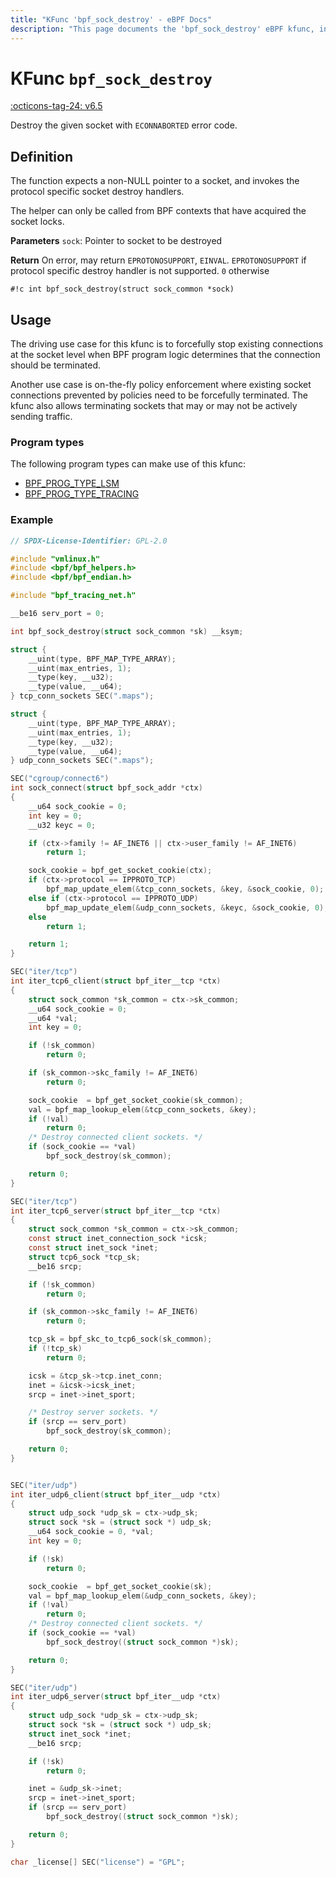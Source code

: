 ```yaml
---
title: "KFunc 'bpf_sock_destroy' - eBPF Docs"
description: "This page documents the 'bpf_sock_destroy' eBPF kfunc, including its defintion, usage, program types that can use it, and examples."
---
```

# KFunc `bpf_sock_destroy`

<!-- [FEATURE_TAG](bpf_sock_destroy) -->
[:octicons-tag-24: v6.5](https://github.com/torvalds/linux/commit/4ddbcb886268af8d12a23e6640b39d1d9c652b1b)
<!-- [/FEATURE_TAG] -->

Destroy the given socket with `ECONNABORTED` error code.

## Definition

The function expects a non-NULL pointer to a socket, and invokes the protocol specific socket destroy handlers.

The helper can only be called from BPF contexts that have acquired the socket locks.

**Parameters**
`sock`: Pointer to socket to be destroyed

**Return**
On error, may return `EPROTONOSUPPORT`, `EINVAL`. `EPROTONOSUPPORT` if protocol specific destroy handler is not supported. `0` otherwise

<!-- [KFUNC_DEF] -->
`#!c int bpf_sock_destroy(struct sock_common *sock)`
<!-- [/KFUNC_DEF] -->

## Usage

The driving use case for this kfunc is to forcefully stop existing connections at the socket level when BPF program logic determines that the connection should be terminated.

Another use case is on-the-fly policy enforcement where existing socket connections prevented by policies need to be forcefully terminated.  The kfunc also allows terminating sockets that may or may not be actively sending traffic.

### Program types

The following program types can make use of this kfunc:

<!-- [KFUNC_PROG_REF] -->
- [BPF_PROG_TYPE_LSM](../program-type/BPF_PROG_TYPE_LSM.md)
- [BPF_PROG_TYPE_TRACING](../program-type/BPF_PROG_TYPE_TRACING.md)
<!-- [/KFUNC_PROG_REF] -->

### Example

```c
// SPDX-License-Identifier: GPL-2.0

#include "vmlinux.h"
#include <bpf/bpf_helpers.h>
#include <bpf/bpf_endian.h>

#include "bpf_tracing_net.h"

__be16 serv_port = 0;

int bpf_sock_destroy(struct sock_common *sk) __ksym;

struct {
	__uint(type, BPF_MAP_TYPE_ARRAY);
	__uint(max_entries, 1);
	__type(key, __u32);
	__type(value, __u64);
} tcp_conn_sockets SEC(".maps");

struct {
	__uint(type, BPF_MAP_TYPE_ARRAY);
	__uint(max_entries, 1);
	__type(key, __u32);
	__type(value, __u64);
} udp_conn_sockets SEC(".maps");

SEC("cgroup/connect6")
int sock_connect(struct bpf_sock_addr *ctx)
{
	__u64 sock_cookie = 0;
	int key = 0;
	__u32 keyc = 0;

	if (ctx->family != AF_INET6 || ctx->user_family != AF_INET6)
		return 1;

	sock_cookie = bpf_get_socket_cookie(ctx);
	if (ctx->protocol == IPPROTO_TCP)
		bpf_map_update_elem(&tcp_conn_sockets, &key, &sock_cookie, 0);
	else if (ctx->protocol == IPPROTO_UDP)
		bpf_map_update_elem(&udp_conn_sockets, &keyc, &sock_cookie, 0);
	else
		return 1;

	return 1;
}

SEC("iter/tcp")
int iter_tcp6_client(struct bpf_iter__tcp *ctx)
{
	struct sock_common *sk_common = ctx->sk_common;
	__u64 sock_cookie = 0;
	__u64 *val;
	int key = 0;

	if (!sk_common)
		return 0;

	if (sk_common->skc_family != AF_INET6)
		return 0;

	sock_cookie  = bpf_get_socket_cookie(sk_common);
	val = bpf_map_lookup_elem(&tcp_conn_sockets, &key);
	if (!val)
		return 0;
	/* Destroy connected client sockets. */
	if (sock_cookie == *val)
		bpf_sock_destroy(sk_common);

	return 0;
}

SEC("iter/tcp")
int iter_tcp6_server(struct bpf_iter__tcp *ctx)
{
	struct sock_common *sk_common = ctx->sk_common;
	const struct inet_connection_sock *icsk;
	const struct inet_sock *inet;
	struct tcp6_sock *tcp_sk;
	__be16 srcp;

	if (!sk_common)
		return 0;

	if (sk_common->skc_family != AF_INET6)
		return 0;

	tcp_sk = bpf_skc_to_tcp6_sock(sk_common);
	if (!tcp_sk)
		return 0;

	icsk = &tcp_sk->tcp.inet_conn;
	inet = &icsk->icsk_inet;
	srcp = inet->inet_sport;

	/* Destroy server sockets. */
	if (srcp == serv_port)
		bpf_sock_destroy(sk_common);

	return 0;
}


SEC("iter/udp")
int iter_udp6_client(struct bpf_iter__udp *ctx)
{
	struct udp_sock *udp_sk = ctx->udp_sk;
	struct sock *sk = (struct sock *) udp_sk;
	__u64 sock_cookie = 0, *val;
	int key = 0;

	if (!sk)
		return 0;

	sock_cookie  = bpf_get_socket_cookie(sk);
	val = bpf_map_lookup_elem(&udp_conn_sockets, &key);
	if (!val)
		return 0;
	/* Destroy connected client sockets. */
	if (sock_cookie == *val)
		bpf_sock_destroy((struct sock_common *)sk);

	return 0;
}

SEC("iter/udp")
int iter_udp6_server(struct bpf_iter__udp *ctx)
{
	struct udp_sock *udp_sk = ctx->udp_sk;
	struct sock *sk = (struct sock *) udp_sk;
	struct inet_sock *inet;
	__be16 srcp;

	if (!sk)
		return 0;

	inet = &udp_sk->inet;
	srcp = inet->inet_sport;
	if (srcp == serv_port)
		bpf_sock_destroy((struct sock_common *)sk);

	return 0;
}

char _license[] SEC("license") = "GPL";
```
